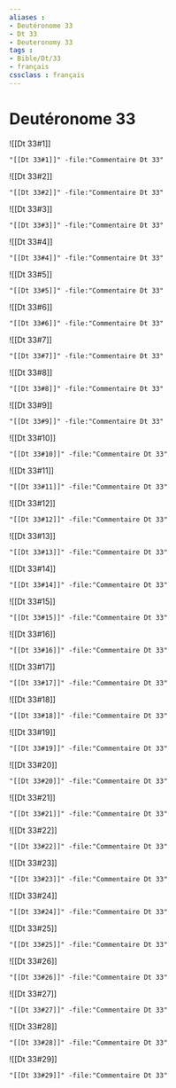 ```yaml
---
aliases : 
- Deutéronome 33
- Dt 33
- Deuteronomy 33
tags : 
- Bible/Dt/33
- français
cssclass : français
---
```


# Deutéronome 33

![[Dt 33#1]]

```query
"[[Dt 33#1]]" -file:"Commentaire Dt 33"
```

![[Dt 33#2]]

```query
"[[Dt 33#2]]" -file:"Commentaire Dt 33"
```

![[Dt 33#3]]

```query
"[[Dt 33#3]]" -file:"Commentaire Dt 33"
```

![[Dt 33#4]]

```query
"[[Dt 33#4]]" -file:"Commentaire Dt 33"
```

![[Dt 33#5]]

```query
"[[Dt 33#5]]" -file:"Commentaire Dt 33"
```

![[Dt 33#6]]

```query
"[[Dt 33#6]]" -file:"Commentaire Dt 33"
```

![[Dt 33#7]]

```query
"[[Dt 33#7]]" -file:"Commentaire Dt 33"
```

![[Dt 33#8]]

```query
"[[Dt 33#8]]" -file:"Commentaire Dt 33"
```

![[Dt 33#9]]

```query
"[[Dt 33#9]]" -file:"Commentaire Dt 33"
```

![[Dt 33#10]]

```query
"[[Dt 33#10]]" -file:"Commentaire Dt 33"
```

![[Dt 33#11]]

```query
"[[Dt 33#11]]" -file:"Commentaire Dt 33"
```

![[Dt 33#12]]

```query
"[[Dt 33#12]]" -file:"Commentaire Dt 33"
```

![[Dt 33#13]]

```query
"[[Dt 33#13]]" -file:"Commentaire Dt 33"
```

![[Dt 33#14]]

```query
"[[Dt 33#14]]" -file:"Commentaire Dt 33"
```

![[Dt 33#15]]

```query
"[[Dt 33#15]]" -file:"Commentaire Dt 33"
```

![[Dt 33#16]]

```query
"[[Dt 33#16]]" -file:"Commentaire Dt 33"
```

![[Dt 33#17]]

```query
"[[Dt 33#17]]" -file:"Commentaire Dt 33"
```

![[Dt 33#18]]

```query
"[[Dt 33#18]]" -file:"Commentaire Dt 33"
```

![[Dt 33#19]]

```query
"[[Dt 33#19]]" -file:"Commentaire Dt 33"
```

![[Dt 33#20]]

```query
"[[Dt 33#20]]" -file:"Commentaire Dt 33"
```

![[Dt 33#21]]

```query
"[[Dt 33#21]]" -file:"Commentaire Dt 33"
```

![[Dt 33#22]]

```query
"[[Dt 33#22]]" -file:"Commentaire Dt 33"
```

![[Dt 33#23]]

```query
"[[Dt 33#23]]" -file:"Commentaire Dt 33"
```

![[Dt 33#24]]

```query
"[[Dt 33#24]]" -file:"Commentaire Dt 33"
```

![[Dt 33#25]]

```query
"[[Dt 33#25]]" -file:"Commentaire Dt 33"
```

![[Dt 33#26]]

```query
"[[Dt 33#26]]" -file:"Commentaire Dt 33"
```

![[Dt 33#27]]

```query
"[[Dt 33#27]]" -file:"Commentaire Dt 33"
```

![[Dt 33#28]]

```query
"[[Dt 33#28]]" -file:"Commentaire Dt 33"
```

![[Dt 33#29]]

```query
"[[Dt 33#29]]" -file:"Commentaire Dt 33"
```

